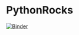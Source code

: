 # PythonRocks
[![Binder](https://mybinder.org/badge_logo.svg)](https://mybinder.org/v2/gh/VolkiTheDreamer/PythonRocks/master)
